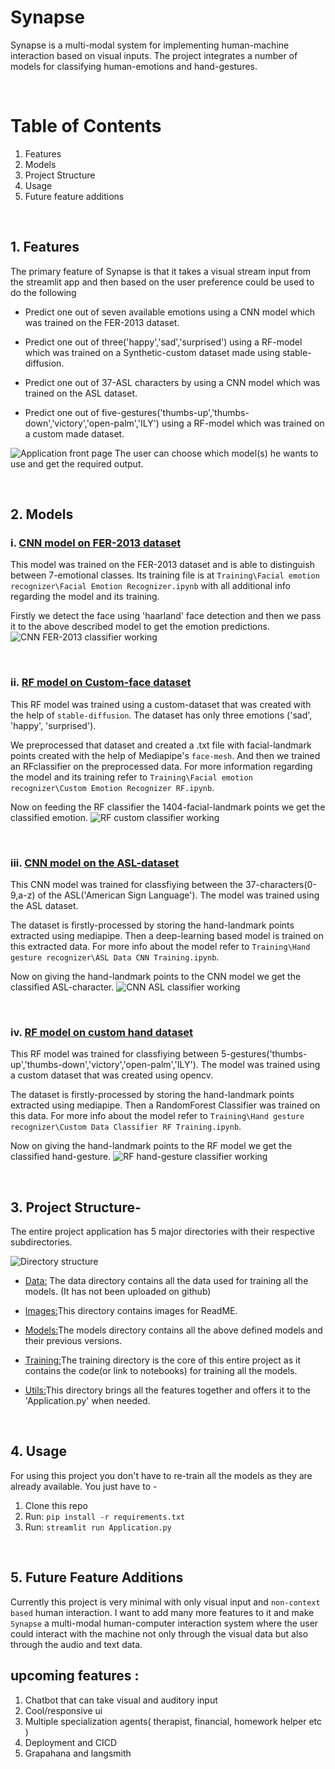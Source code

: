 # Synapse
Synapse is a multi-modal system for implementing human-machine interaction based on visual inputs. The project integrates a number of models for classifying human-emotions and hand-gestures.

<br/>

# Table of Contents
1. Features
2. Models 
3. Project Structure
4. Usage
5. Future feature additions

<br/>

## 1. Features
The primary feature of Synapse is that it takes a visual stream input from the streamlit app and then based on the user preference could be used to do the following
- Predict one out of seven available emotions using a CNN model which was trained on the FER-2013 dataset.

- Predict one out of three('happy','sad','surprised') using a RF-model which was trained on a Synthetic-custom dataset made using stable-diffusion.

- Predict one out of 37-ASL characters by using a CNN model which was trained on the ASL dataset.

- Predict one out of five-gestures('thumbs-up','thumbs-down','victory','open-palm','ILY') using a RF-model which was trained on a custom made dataset.

![Application front page](Images/app.png)
The user can choose which model(s) he wants to use and get the required output.

<br>

## 2. Models
### i. <u>CNN model on FER-2013 dataset</u>
This model was trained on the FER-2013 dataset and is able to distinguish between 7-emotional classes. Its training file is at ```Training\Facial emotion recognizer\Facial Emotion Recognizer.ipynb``` with all additional info regarding the model and its training.

Firstly we detect the face using 'haarland' face detection and then we pass it to the above described model to get the emotion predictions.
![CNN FER-2013 classifier working](Images/cnn-fer.png)

<br>

### ii. <u>RF model on Custom-face dataset</u>
This RF model was trained using a custom-dataset that was created with the help of ```stable-diffusion```. The dataset has only three emotions ('sad', 'happy', 'surprised'). 

We preprocessed that dataset and created a .txt file with facial-landmark points created with the help of Mediapipe's ```face-mesh```. And then we trained an RFclassifier on the preprocessed data. For more information regarding the model and its training refer to ```Training\Facial emotion recognizer\Custom Emotion Recognizer RF.ipynb```.

Now on feeding the RF classifier the 1404-facial-landmark points we get the classified emotion.
![RF custom classifier working](Images/rf-fer.png)

<br>

### iii. <u>CNN model on the ASL-dataset</u>
This CNN model was trained for classfiying between the 37-characters(0-9,a-z) of the ASL('American Sign Language'). The model was trained using the ASL dataset.

The dataset is firstly-processed by storing the hand-landmark points extracted using mediapipe. Then a deep-learning based model is trained on this extracted data. For more info about the model refer to ```Training\Hand gesture recognizer\ASL Data CNN Training.ipynb```.

Now on giving the hand-landmark points to the CNN model we get the classified ASL-character.
![CNN ASL classifier working](Images/cnn-hgr.png)

<br>

### iv. <u>RF model on custom hand dataset</u>
This RF model was trained for classfiying between 5-gestures('thumbs-up','thumbs-down','victory','open-palm','ILY'). The model was trained using a custom dataset that was created using opencv.

The dataset is firstly-processed by storing the hand-landmark points extracted using mediapipe. Then a RandomForest Classifier was trained on this data. For more info about the model refer to ```Training\Hand gesture recognizer\Custom Data Classifier RF Training.ipynb```.

Now on giving the hand-landmark points to the RF model we get the classified hand-gesture.
![RF hand-gesture classifier working](Images/rf-hgr.png)

<br>

## 3. Project Structure-
The entire project application has 5 major directories with their respective subdirectories.

![Directory structure](Images/dirs.png)
- <u>Data:</u> The data directory contains all the data used for training all the models. (It has not been uploaded on github)

- <u>Images:</u>This directory contains images for ReadME.

- <u>Models:</u>The models directory contains all the above defined models and their previous versions.

- <u>Training:</u>The training directory is the core of this entire project as it contains the code(or link to notebooks) for training all the models.

- <u>Utils:</u>This directory brings all the features together and offers it to the 'Application.py' when needed.

<br>

## 4. Usage 
For using this project you don't have to re-train all the models as they are already available. You just have to -
1. Clone this repo
2. Run: ```pip install -r requirements.txt```
3. Run: ```streamlit run Application.py```

<br>

## 5. Future Feature Additions
Currently this project is very minimal with only visual input and ```non-context based``` human interaction. I want to add many more features to it and make ```Synapse``` a multi-modal human-computer interaction system where the user could interact with the machine not only through the visual data but also through the audio and text data.


## upcoming features : 
1. Chatbot that can take visual and auditory input
2. Cool/responsive ui
3. Multiple specialization agents( therapist, financial, homework helper etc )
4. Deployment and CICD
5. Grapahana and langsmith
